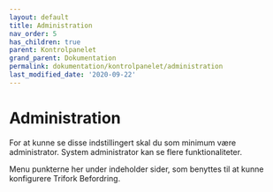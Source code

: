 ```yaml
---
layout: default
title: Administration
nav_order: 5
has_children: true
parent: Kontrolpanelet
grand_parent: Dokumentation
permalink: dokumentation/kontrolpanelet/administration
last_modified_date: '2020-09-22'
---
```


# Administration

For at kunne se disse indstillingert skal du som minimum være administrator.
System administrator kan se flere funktionaliteter.

Menu punkterne her under indeholder sider, som benyttes til at kunne konfigurere Trifork Befordring.
